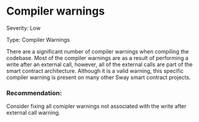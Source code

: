 # Compiler warnings

Severity: Low

Type: Compiler Warnings

There are a significant number of compiler warnings when compiling the codebase. Most of the compiler warnings are as a result of performing a write after an external call, however, all of the external calls are part of the smart contract architecture. Although it is a valid warning, this specific compiler warning is present on many other Sway smart contract projects.

### Recommendation:

Consider fixing all comipler warnings not associated with the write after external call warning.